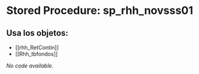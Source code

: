 # Stored Procedure: sp_rhh_novsss01

## Usa los objetos:
- [[rhh_RetContin]]
- [[Rhh_tbfondos]]

*No code available.*

